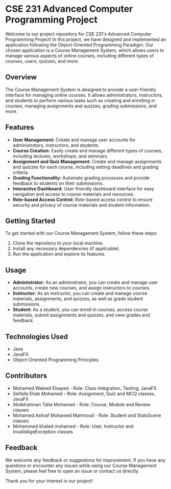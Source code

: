 # CSE 231 Advanced Computer Programming Project

Welcome to our project repository for CSE 231's Advanced Computer Programming Project! In this project, we have designed and implemented an application following the Object-Oriented Programming Paradigm. Our chosen application is a Course Management System, which allows users to manage various aspects of online courses, including different types of courses, users, quizzes, and more.

## Overview

The Course Management System is designed to provide a user-friendly interface for managing online courses. It allows administrators, instructors, and students to perform various tasks such as creating and enrolling in courses, managing assignments and quizzes, grading submissions, and more.

## Features

- **User Management:** Create and manage user accounts for administrators, instructors, and students.
- **Course Creation:** Easily create and manage different types of courses, including lectures, workshops, and seminars.
- **Assignment and Quiz Management:** Create and manage assignments and quizzes for each course, including setting deadlines and grading criteria.
- **Grading Functionality:** Automate grading processes and provide feedback to students on their submissions.
- **Interactive Dashboard:** User-friendly dashboard interface for easy navigation and access to course materials and resources.
- **Role-based Access Control:** Role-based access control to ensure security and privacy of course materials and student information.

## Getting Started

To get started with our Course Management System, follow these steps:

1. Clone the repository to your local machine.
2. Install any necessary dependencies (if applicable).
3. Run the application and explore its features.

## Usage

- **Administrator:** As an administrator, you can create and manage user accounts, create new courses, and assign instructors to courses.
- **Instructor:** As an instructor, you can create and manage course materials, assignments, and quizzes, as well as grade student submissions.
- **Student:** As a student, you can enroll in courses, access course materials, submit assignments and quizzes, and view grades and feedback.

## Technologies Used

- Java
- JavaFX
- Object-Oriented Programming Principles

## Contributors

- Mohamed Waleed Elsayed - Role: Class Integration, Testing, JavaFX
- Seifalla Ehab Mohamed  - Role: Assignment, Quiz and MCQ classes, JavaFX
- Abdelrahman Taha Mohamed - Role: Course, Module and Review classes  
- Mohamed Ashraf Mohamed Mahmoud - Role: Student and StatsScene classes
- Mohammed khaled mohamed - Role: User, Instructor and InvalidAgeException classes

## Feedback

We welcome any feedback or suggestions for improvement. If you have any questions or encounter any issues while using our Course Management System, please feel free to open an issue or contact us directly.

Thank you for your interest in our project!
